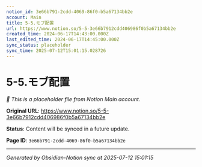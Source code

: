 ```yaml
---
notion_id: 3e66b791-2cdd-4069-86f0-b5a67134bb2e
account: Main
title: 5-5.モブ配置
url: https://www.notion.so/5-5-3e66b7912cdd406986f0b5a67134bb2e
created_time: 2024-06-17T14:43:00.000Z
last_edited_time: 2024-06-17T14:45:00.000Z
sync_status: placeholder
sync_time: 2025-07-12T15:01:15.028726
---
```


# 5-5.モブ配置

*🔄 This is a placeholder file from Notion Main account.*

**Original URL**: https://www.notion.so/5-5-3e66b7912cdd406986f0b5a67134bb2e

**Status**: Content will be synced in a future update.

**Page ID**: `3e66b791-2cdd-4069-86f0-b5a67134bb2e`

---

*Generated by Obsidian-Notion sync at 2025-07-12 15:01:15*
